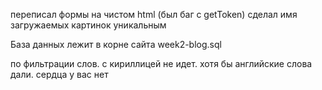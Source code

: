 переписал формы на чистом html (был баг с getToken)
сделал имя загружаемых картинок уникальным

База данных лежит в корне сайта week2-blog.sql

по фильтрации слов. с кириллицей не идет. хотя бы английские слова дали. сердца у вас нет

